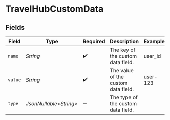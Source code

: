 # TravelHubCustomData


## Fields

| Field                               | Type                                | Required                            | Description                         | Example                             |
| ----------------------------------- | ----------------------------------- | ----------------------------------- | ----------------------------------- | ----------------------------------- |
| `name`                              | *String*                            | :heavy_check_mark:                  | The key of the custom data field.   | user_id                             |
| `value`                             | *String*                            | :heavy_check_mark:                  | The value of the custom data field. | user-123                            |
| `type`                              | *JsonNullable\<String>*             | :heavy_minus_sign:                  | The type of the custom data field.  |                                     |